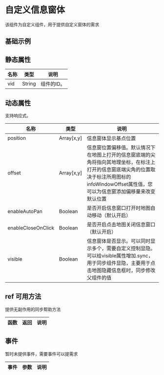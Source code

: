 # 自定义信息窗体
  该组件为自定义组件，用于提供自定义窗体的需求  

## 基础示例

<vuep template="#example"></vuep>

<script v-pre type="text/x-template" id="example">

  <template>
    <div class="amap-page-container">
      <el-bmap vid="amap" :zoom="zoom" :center="center" class="amap-demo">
        <el-bmap-marker :position="currentWindow.position"></el-bmap-marker>
        <el-bmap-info-window-custom
          :is-custom="true"
          :position="currentWindow.position"
          :visible.sync="currentWindow.visible"
          >
          <template>
            <span>{{currentWindow.content}}</span>
          </template>
        </el-bmap-info-window-custom>
      </el-bmap>
      <button @click="switchWindow">切换显隐</button>
      <button @click="changePosition()">修改弹出框位置</button>
    </div>
  </template>

  <style>
    .amap-demo {
      height: 300px;
    }
  </style>

  <script>
    module.exports = {
      data () {
        return {
          zoom: 14,
          center: [121.5273285, 31.21515044],
          currentWindow: {
            position: [121.4113285, 31.21515044],
            content: 'hello world',
            events: {},
            visible: true
          }
        }
      },

      mounted() {
      },

      methods: {
        switchWindow() {
          this.currentWindow.visible = !this.currentWindow.visible;
        },
        changePosition() {
          let position = this.currentWindow.position;
          this.currentWindow.position = [position[0] + 0.002, position[1] - 0.002];
        },
      }
    };
  </script>

</script>



## 静态属性

名称 | 类型 | 说明
---|---|---|
vid | String | 组件的ID。

## 动态属性

支持响应式。

名称 | 类型 | 说明
---|---|---|
position | Array[x,y] | 信息窗体显示基点位置
offset | Array[x,y] | 信息窗位置偏移值。默认情况下在地图上打开的信息窗底端的尖角将指向其地理坐标，在标注上打开的信息窗底端尖角的位置取决于标注所用图标的infoWindowOffset属性值，您可以为信息窗添加偏移量来改变默认位置
enableAutoPan | Boolean | 是否开启信息窗口打开时地图自动移动（默认开启）
enableCloseOnClick | Boolean | 是否开启点击地图关闭信息窗口（默认开启）
visible | Boolean | 信息窗体是否显示。可以同时显示多个，需要自定义控制显隐。可以给visible属性增加.sync，用于同步组件显隐，主要用于点击地图隐藏信息框时，同步修改父组件的值


## ref 可用方法
提供无副作用的同步帮助方法

函数 | 返回 | 说明
---|---|---|

## 事件
暂时未提供事件，需要事件可以提需求

事件 | 参数 | 说明
---|---|---|
